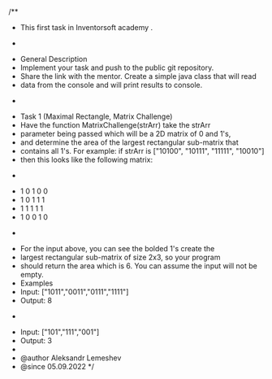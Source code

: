 /**
 * This first task in Inventorsoft academy .
 * <p>
 * General Description
 * Implement your task and push to the public git repository.
 * Share the link with the mentor. Create a simple java class that will read
 * data from the console and will print results to console.
 * <p>
 * Task 1 (Maximal Rectangle, Matrix Challenge)
 * Have the function MatrixChallenge(strArr) take the strArr
 * parameter being passed which will be a 2D matrix of 0 and 1's,
 * and determine the area of the largest rectangular sub-matrix that
 * contains all 1's. For example: if strArr is ["10100", "10111", "11111", "10010"]
 * then this looks like the following matrix:
 * <p>
 * 1 0 1 0 0
 * 1 0 1 1 1
 * 1 1 1 1 1
 * 1 0 0 1 0
 * <p>
 * For the input above, you can see the bolded 1's create the
 * largest rectangular sub-matrix of size 2x3, so your program
 * should return the area which is 6. You can assume the input will not be empty.
 * Examples
 * Input: ["1011","0011","0111","1111"]
 * Output: 8
 * <p>
 * Input: ["101","111","001"]
 * Output: 3
 *
 * @author Aleksandr Lemeshev
 * @since 05.09.2022
 */
